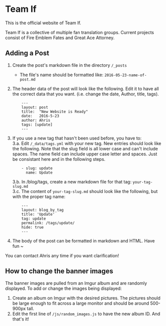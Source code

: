 # Team If

This is the official website of Team If.

Team If is a collective of multiple fan translation groups. Current projects consist of Fire Emblem Fates and Great Ace Attorney.

## Adding a Post

1. Create the post's markdown file in the directory `/_posts`
    - The file's name should be formatted like: `2016-05-23-name-of-post.md`
2. The header data of the post will look like the following. Edit it to have all the correct data that you want. (i.e. change the date, Author, title, tags).

    ```
        ---
        layout: post
        title:  "New Website is Ready"
        date:   2016-5-23
        author: Ahris
        tags: [update]
        ---
    ```

3. If you use a new tag that hasn't been used before, you have to:  
    3.a. Edit `/_data/tags.yml` with your new tag. New entries should look like the following. Note that the slug field is all lower case and can't include spaces. The name field can include upper case letter and spaces. Just be consistant here and in the following steps.

    ```
        - slug: update
          name: Update
    ```

    3.b. In /blog/tags, create a new markdown file for that tag: `your-tag-slug.md`  
    3.c. The content of `your-tag-slug.md` should look like the following, but with the proper tag name:  

    ```
        ---
        layout: blog_by_tag
        title: 'Update'
        tag: update
        permalink: /tags/update/
        hide: true
        ---
    ```

4. The body of the post can be formatted in markdown and HTML. Have fun ~ 

You can contact Ahris any time if you want clarification! 

## How to change the banner images

The banner images are pulled from an Imgur album and are randomly displayed. To add or change the images being displayed:

1. Create an album on Imgur with the desired pictures. The pictures should be large enough to fit across a large monitor and should be around 500-900px tall.
2. Edit the first line of `/js/random_images.js` to have the new album ID. 
And that's it!
